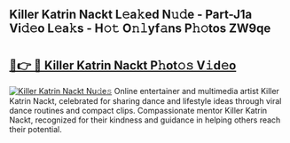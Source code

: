 ## Killer Katrin Nackt L𝚎a𝚔ed N𝚞𝚍e - Part-J1a Vi𝚍𝚎o L𝚎a𝚔s - H𝚘𝚝 O𝚗𝚕yf𝚊ns P𝚑𝚘tos ZW9qe

# <h2><a href="http://kf54le.oniu.top/?m=Killer+Katrin+Nackt">🔗👉 🔴 Killer Katrin Nackt P𝚑ot𝚘𝚜 V𝚒d𝚎o</a></h2>

[![Killer Katrin Nackt Nu𝚍e𝚜](https://i.imgur.com/0qMVB7G.gif)](http://kf54le.oniu.top/?m=Killer+Katrin+Nackt)
Online entertainer and multimedia artist Killer Katrin Nackt, celebrated for sharing dance and lifestyle ideas through viral dance routines and compact clips. Compassionate mentor Killer Katrin Nackt, recognized for their kindness and guidance in helping others reach their potential.  
